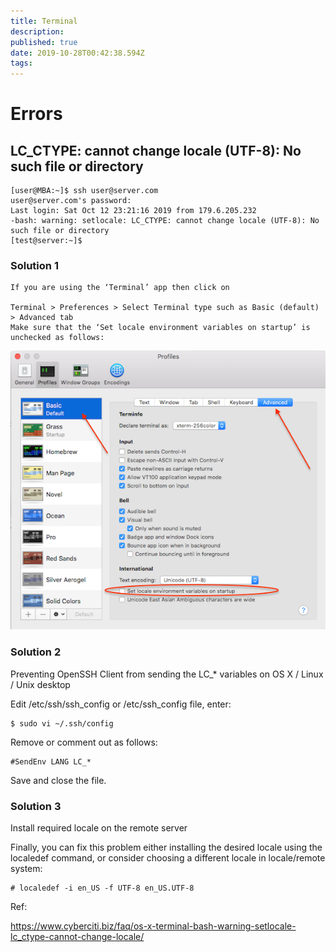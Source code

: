 ```yaml
---
title: Terminal
description: 
published: true
date: 2019-10-28T00:42:38.594Z
tags: 
---
```


# Errors

## LC_CTYPE: cannot change locale (UTF-8): No such file or directory


```text
[user@MBA:~]$ ssh user@server.com
user@server.com's password:
Last login: Sat Oct 12 23:21:16 2019 from 179.6.205.232
-bash: warning: setlocale: LC_CTYPE: cannot change locale (UTF-8): No such file or directory
[test@server:~]$
```

### Solution 1

```text
If you are using the ‘Terminal’ app then click on

Terminal > Preferences > Select Terminal type such as Basic (default) > Advanced tab
Make sure that the ‘Set locale environment variables on startup’ is unchecked as follows:
```

![Screen Shot 2016 09 11 At 1 46 38 Pm](/uploads/others/screen-shot-2016-09-11-at-1-46-38-pm.png "Screen Shot 2016 09 11 At 1 46 38 Pm")

### Solution 2

Preventing OpenSSH Client from sending the LC_* variables on OS X / Linux / Unix desktop

Edit /etc/ssh/ssh_config or /etc/ssh_config file, enter:


```text
$ sudo vi ~/.ssh/config

```

Remove or comment out as follows:

```text
#SendEnv LANG LC_*
```


Save and close the file.

### Solution 3

Install required locale on the remote server

Finally, you can fix this problem either installing the desired locale using the localedef command, or consider choosing a different locale in locale/remote system:


```text
# localedef -i en_US -f UTF-8 en_US.UTF-8

```

Ref:

https://www.cyberciti.biz/faq/os-x-terminal-bash-warning-setlocale-lc_ctype-cannot-change-locale/